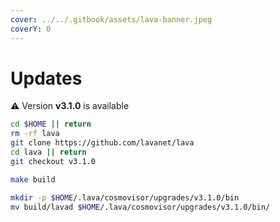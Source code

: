 ```yaml
---
cover: ../../.gitbook/assets/lava-banner.jpeg
coverY: 0
---
```


# Updates

⚠️ Version **v3.1.0** is available

```bash
cd $HOME || return
rm -rf lava
git clone https://github.com/lavanet/lava
cd lava || return
git checkout v3.1.0

make build

mkdir -p $HOME/.lava/cosmovisor/upgrades/v3.1.0/bin
mv build/lavad $HOME/.lava/cosmovisor/upgrades/v3.1.0/bin/
```
